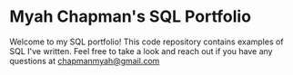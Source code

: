 # Myah Chapman's SQL Portfolio

Welcome to my SQL portfolio! This code repository contains examples of SQL I've written. Feel free to take a look and reach out if you have any questions at chapmanmyah@gmail.com

